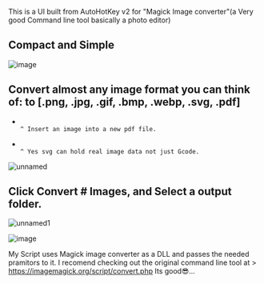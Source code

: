 This is a UI built from AutoHotKey v2 for "Magick Image converter"(a Very good Command line tool basically a photo editor)

Compact and Simple
-
![image](https://github.com/user-attachments/assets/1b521f30-f24d-4e14-ae66-a79b97c8f987)


Convert almost any image format you can think of: to [.png, .jpg, .gif, .bmp, .webp, .svg, .pdf]
-
-                                                                                            ^ Insert an image into a new pdf file.
-                                                                                      ^ Yes svg can hold real image data not just Gcode.
![unnamed](https://github.com/user-attachments/assets/bc08ab78-cc3d-47c0-95b6-d6bd24bf0868)


Click Convert # Images, and Select a output folder. 
-
![unnamed1](https://github.com/user-attachments/assets/bb516dfd-ce22-4ae8-b7c1-d00d32b7199f)

![image](https://github.com/user-attachments/assets/02ffd392-18b7-4dc4-98b0-dc66a8323cfb)


My Script uses Magick image converter as a DLL and passes the needed pramitors to it.
I recomend checking out the original command line tool at > https://imagemagick.org/script/convert.php  Its good😎...
